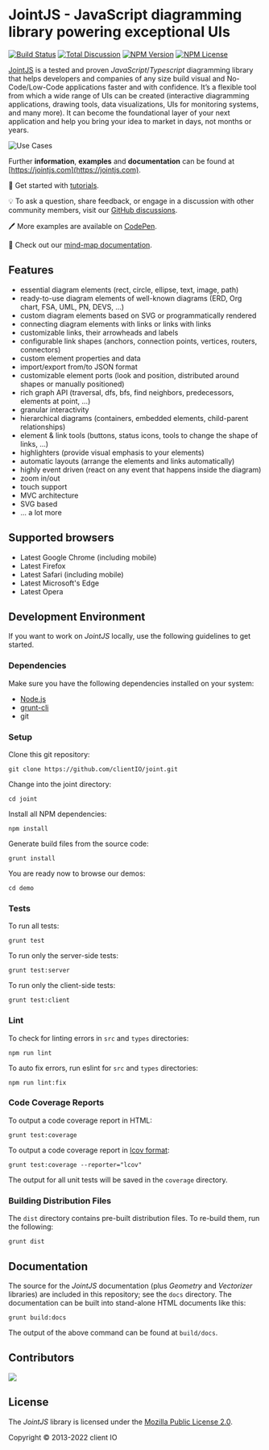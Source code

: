 # JointJS - JavaScript diagramming library powering exceptional UIs

[![Build Status](https://travis-ci.com/clientIO/joint.svg?branch=master)](https://travis-ci.com/clientIO/joint)
[![Total Discussion](https://img.shields.io/github/discussions/badges/shields)](https://github.com/clientIO/joint/discussions)
[![NPM Version](https://img.shields.io/npm/v/jointjs)](https://www.npmjs.com/package/jointjs)
[![NPM License](https://img.shields.io/npm/l/jointjs?color=blue)](https://github.com/clientIO/joint/blob/master/LICENSE)

 [JointJS](https://jointjs.com) is a tested and proven  *JavaScript*/*Typescript* diagramming library that helps developers and companies of any size build visual and No-Code/Low-Code applications faster and with confidence. It’s a flexible tool from which a wide range of UIs can be created (interactive diagramming applications, drawing tools, data visualizations, UIs for monitoring systems, and many more). It can become the foundational layer of your next application and help you bring your idea to market in days, not months or years.

![Use Cases](https://user-images.githubusercontent.com/3967880/200360293-808f148c-32af-4f46-bec1-b4ae4e1592a0.jpg)

Further **information**, **examples** and **documentation** can be found at [https://jointjs.com](https://jointjs.com).

:1234: Get started with [tutorials](https://resources.jointjs.com/tutorial).

:bulb: To ask a question, share feedback, or engage in a discussion with other community members, visit our [GitHub discussions](https://github.com/clientIO/joint/discussions).

:pen: More examples are available on [CodePen](https://codepen.io/jointjs).

:book: Check out our [mind-map documentation](https://resources.jointjs.com/mmap/joint.html).

## Features

* essential diagram elements (rect, circle, ellipse, text, image, path)
* ready-to-use diagram elements of well-known diagrams (ERD, Org chart, FSA, UML, PN, DEVS, ...)
* custom diagram elements based on SVG or programmatically rendered
* connecting diagram elements with links or links with links
* customizable links, their arrowheads and labels
* configurable link shapes (anchors, connection points, vertices, routers, connectors)
* custom element properties and data
* import/export from/to JSON format
* customizable element ports (look and position, distributed around shapes or manually positioned)
* rich graph API (traversal, dfs, bfs, find neighbors, predecessors, elements at point, ...)
* granular interactivity
* hierarchical diagrams (containers, embedded elements, child-parent relationships)
* element & link tools (buttons, status icons, tools to change the shape of links, ...)
* highlighters (provide visual emphasis to your elements)
* automatic layouts (arrange the elements and links automatically)
* highly event driven (react on any event that happens inside the diagram)
* zoom in/out
* touch support
* MVC architecture
* SVG based
* ... a lot more


## Supported browsers

* Latest Google Chrome (including mobile)
* Latest Firefox
* Latest Safari (including mobile)
* Latest Microsoft's Edge
* Latest Opera

## Development Environment

If you want to work on *JointJS* locally, use the following guidelines to get started.

### Dependencies

Make sure you have the following dependencies installed on your system:
* [Node.js](https://nodejs.org/)
* [grunt-cli](http://gruntjs.com/using-the-cli)
* git

### Setup

Clone this git repository:
```
git clone https://github.com/clientIO/joint.git
```

Change into the joint directory:
```
cd joint
```

Install all NPM dependencies:
```
npm install
```

Generate build files from the source code:
```
grunt install
```

You are ready now to browse our demos:
```
cd demo
```

### Tests

To run all tests:
```
grunt test
```

To run only the server-side tests:
```
grunt test:server
```

To run only the client-side tests:
```
grunt test:client
```


### Lint

To check for linting errors in `src` and `types` directories:

```
npm run lint
```

To auto fix errors, run eslint for `src` and `types` directories:

```
npm run lint:fix
```

### Code Coverage Reports

To output a code coverage report in HTML:
```
grunt test:coverage
```

To output a code coverage report in [lcov format](http://ltp.sourceforge.net/coverage/lcov/geninfo.1.php):
```
grunt test:coverage --reporter="lcov"
```

The output for all unit tests will be saved in the `coverage` directory.


### Building Distribution Files

The `dist` directory contains pre-built distribution files. To re-build them, run the following:
```
grunt dist
```


## Documentation

The source for the *JointJS* documentation (plus *Geometry* and *Vectorizer* libraries) are included in this repository; see the `docs` directory. The documentation can be built into stand-alone HTML documents like this:
```
grunt build:docs
```
The output of the above command can be found at `build/docs`.


## Contributors

<a href="https://github.com/clientIO/joint/graphs/contributors">
  <img src="https://contrib.rocks/image?repo=clientIO/joint" />
</a>


## License

The *JointJS* library is licensed under the [Mozilla Public License 2.0](https://github.com/clientIO/joint/blob/master/LICENSE).

Copyright © 2013-2022 client IO

